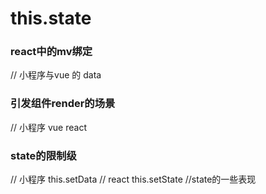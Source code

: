 #  this.state

###  react中的mv绑定
// 小程序与vue 的 data


### 引发组件render的场景
// 小程序    vue     react

### state的限制级
// 小程序 this.setData 
// react  this.setState
//state的一些表现




